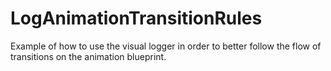 # LogAnimationTransitionRules
Example of how to use the visual logger in order to better follow the flow of transitions on the animation blueprint.
